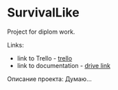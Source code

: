 # SurvivalLike
Project for diplom work.

Links:
 - link to Trello - [trello](https://trello.com/b/Kmfi3IPq/projectflow)
 - link to documentation - [drive link](https://docs.google.com/document/d/19CaDEKsD5lSz8A7sFAIpEDk7I16YcPScgsma2x2aByY/edit)

Описание проекта:
Думаю...
